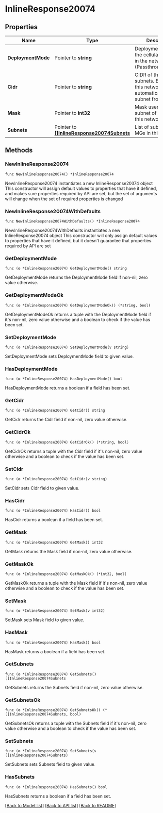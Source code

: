 # InlineResponse20074

## Properties

Name | Type | Description | Notes
------------ | ------------- | ------------- | -------------
**DeploymentMode** | Pointer to **string** | Deployment mode for the cellular gateways in the network. (Passthrough/Routed) | [optional] 
**Cidr** | Pointer to **string** | CIDR of the pool of subnets. Each MG in this network will automatically pick a subnet from this pool. | [optional] 
**Mask** | Pointer to **int32** | Mask used for the subnet of all MGs in  this network. | [optional] 
**Subnets** | Pointer to [**[]InlineResponse20074Subnets**](InlineResponse20074Subnets.md) | List of subnets of all MGs in this network. | [optional] 

## Methods

### NewInlineResponse20074

`func NewInlineResponse20074() *InlineResponse20074`

NewInlineResponse20074 instantiates a new InlineResponse20074 object
This constructor will assign default values to properties that have it defined,
and makes sure properties required by API are set, but the set of arguments
will change when the set of required properties is changed

### NewInlineResponse20074WithDefaults

`func NewInlineResponse20074WithDefaults() *InlineResponse20074`

NewInlineResponse20074WithDefaults instantiates a new InlineResponse20074 object
This constructor will only assign default values to properties that have it defined,
but it doesn't guarantee that properties required by API are set

### GetDeploymentMode

`func (o *InlineResponse20074) GetDeploymentMode() string`

GetDeploymentMode returns the DeploymentMode field if non-nil, zero value otherwise.

### GetDeploymentModeOk

`func (o *InlineResponse20074) GetDeploymentModeOk() (*string, bool)`

GetDeploymentModeOk returns a tuple with the DeploymentMode field if it's non-nil, zero value otherwise
and a boolean to check if the value has been set.

### SetDeploymentMode

`func (o *InlineResponse20074) SetDeploymentMode(v string)`

SetDeploymentMode sets DeploymentMode field to given value.

### HasDeploymentMode

`func (o *InlineResponse20074) HasDeploymentMode() bool`

HasDeploymentMode returns a boolean if a field has been set.

### GetCidr

`func (o *InlineResponse20074) GetCidr() string`

GetCidr returns the Cidr field if non-nil, zero value otherwise.

### GetCidrOk

`func (o *InlineResponse20074) GetCidrOk() (*string, bool)`

GetCidrOk returns a tuple with the Cidr field if it's non-nil, zero value otherwise
and a boolean to check if the value has been set.

### SetCidr

`func (o *InlineResponse20074) SetCidr(v string)`

SetCidr sets Cidr field to given value.

### HasCidr

`func (o *InlineResponse20074) HasCidr() bool`

HasCidr returns a boolean if a field has been set.

### GetMask

`func (o *InlineResponse20074) GetMask() int32`

GetMask returns the Mask field if non-nil, zero value otherwise.

### GetMaskOk

`func (o *InlineResponse20074) GetMaskOk() (*int32, bool)`

GetMaskOk returns a tuple with the Mask field if it's non-nil, zero value otherwise
and a boolean to check if the value has been set.

### SetMask

`func (o *InlineResponse20074) SetMask(v int32)`

SetMask sets Mask field to given value.

### HasMask

`func (o *InlineResponse20074) HasMask() bool`

HasMask returns a boolean if a field has been set.

### GetSubnets

`func (o *InlineResponse20074) GetSubnets() []InlineResponse20074Subnets`

GetSubnets returns the Subnets field if non-nil, zero value otherwise.

### GetSubnetsOk

`func (o *InlineResponse20074) GetSubnetsOk() (*[]InlineResponse20074Subnets, bool)`

GetSubnetsOk returns a tuple with the Subnets field if it's non-nil, zero value otherwise
and a boolean to check if the value has been set.

### SetSubnets

`func (o *InlineResponse20074) SetSubnets(v []InlineResponse20074Subnets)`

SetSubnets sets Subnets field to given value.

### HasSubnets

`func (o *InlineResponse20074) HasSubnets() bool`

HasSubnets returns a boolean if a field has been set.


[[Back to Model list]](../README.md#documentation-for-models) [[Back to API list]](../README.md#documentation-for-api-endpoints) [[Back to README]](../README.md)


